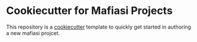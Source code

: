 # Cookiecutter for Mafiasi Projects

This repository is a [cookiecutter](https://www.cookiecutter.io/) template to quickly get started in authoring a new mafiasi projcet.
